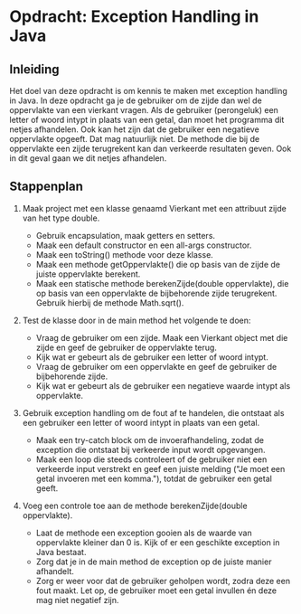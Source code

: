 # Opdracht: Exception Handling in Java

## Inleiding
Het doel van deze opdracht is om kennis te maken met exception handling in Java. In deze opdracht
ga je de gebruiker om de zijde dan wel de oppervlakte van een vierkant vragen. Als de gebruiker (perongeluk) een letter of woord intypt in plaats van een getal, dan moet het programma dit netjes
afhandelen. Ook kan het zijn dat de gebruiker een negatieve oppervlakte opgeeft. Dat mag natuurlijk
niet. De methode die bij de oppervlakte een zijde terugrekent kan dan verkeerde resultaten geven.
Ook in dit geval gaan we dit netjes afhandelen.

## Stappenplan

1. Maak project met een klasse genaamd Vierkant met een attribuut zijde van het type double.
   * Gebruik encapsulation, maak getters en setters.
   * Maak een default constructor en een all-args constructor.
   * Maak een toString() methode voor deze klasse.
   * Maak een methode getOppervlakte() die op basis van de zijde de juiste oppervlakte
     berekent.
   * Maak een statische methode berekenZijde(double oppervlakte), die op basis van
     een oppervlakte de bijbehorende zijde terugrekent. Gebruik hierbij de methode
     Math.sqrt().

2. Test de klasse door in de main method het volgende te doen:
   * Vraag de gebruiker om een zijde. Maak een Vierkant object met die zijde en geef de
     gebruiker de oppervlakte terug.
   * Kijk wat er gebeurt als de gebruiker een letter of woord intypt.
   * Vraag de gebruiker om een oppervlakte en geef de gebruiker de bijbehorende zijde.
   * Kijk wat er gebeurt als de gebruiker een negatieve waarde intypt als oppervlakte.

3. Gebruik exception handling om de fout af te handelen, die ontstaat als een gebruiker een letter of
   woord intypt in plaats van een getal.
   * Maak een try-catch block om de invoerafhandeling, zodat de exception die ontstaat bij
     verkeerde input wordt opgevangen.
   * Maak een loop die steeds controleert of de gebruiker niet een verkeerde input verstrekt en
     geef een juiste melding ("Je moet een getal invoeren met een komma."), totdat de gebruiker
     een getal geeft.

4. Voeg een controle toe aan de methode berekenZijde(double oppervlakte).
   * Laat de methode een exception gooien als de waarde van oppervlakte kleiner dan 0 is.
     Kijk of er een geschikte exception in Java bestaat.
   * Zorg dat je in de main method de exception op de juiste manier afhandelt.
   * Zorg er weer voor dat de gebruiker geholpen wordt, zodra deze een fout maakt. Let op, de
     gebruiker moet een getal invullen én deze mag niet negatief zijn.
